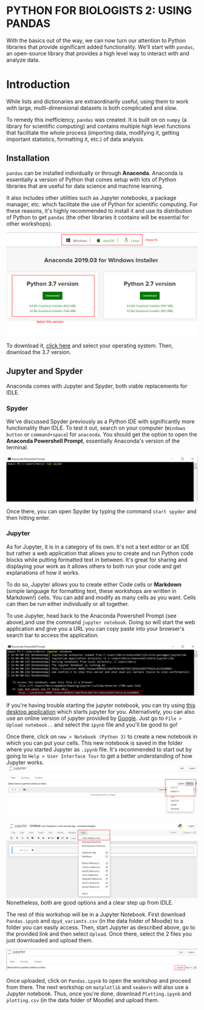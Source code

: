 # **PYTHON FOR BIOLOGISTS 2: USING PANDAS**

With the basics out of the way, we can now turn our attention to Python libraries that provide significant added functionality. We'll start with `pandas`, an open-source library that provides a high level way to interact with and analyze data.

# Introduction

While lists and dictionaries are extraordinarily useful, using them to work with large, multi-dimensional datasets is both complicated and slow.

To remedy this inefficiency, `pandas` was created. It is built on on `numpy` (a library for scientific computing) and contains multiple high level functions that facilitate the whole process (importing data, modifying it, getting important statistics, formatting it, etc.) of data analysis.

## Installation

`pandas` can be installed individually or through **Anaconda**. Anaconda is essentially a version of Python that comes setup with lots of Python libraries that are useful for data science and machine learning.

It also includes other utilities such as Jupyter notebooks, a package manager, etc. which facilitate the use of Python for scientific computing. For these reasons, it's highly recommended to install it and use its distribution of Python to get `pandas` (the other libraries it contains will be essential for other workshops).

![](../images/2019-07-09-14-00-36.png)

To download it, [click here](https://www.anaconda.com/distribution/) and select your operating system. Then, download the 3.7 version.


## Jupyter and Spyder

Anaconda comes with Jupyter and Spyder, both viable replacements for IDLE.

### Spyder

We've discussed Spyder previously as a Python IDE with significantly more functionality than IDLE. To test it out, search on your computer (`Windows button` or `command+space`) for `anaconda`. You should get the option to open the **Anaconda Powershell Prompt**, essentially Anaconda's version of the terminal.

![](../images/2019-07-09-14-03-35.png)

Once there, you can open Spyder by typing the command `start spyder` and then hitting enter.

### Jupyter

As for Jupyter, it is in a category of its own. It's not a text editor or an IDE but rather a web application that allows you to create and run Python code blocks while putting formatted text in between. It's great for sharing and displaying your work as it allows others to both run your code and get explanations of how it works.

To do so, Jupyter allows you to create either Code cells or **Markdown** (simple language for formatting text, these workshops are written in Markdown!) cells. You can add and modify as many cells as you want. Cells can then be run either individually or all together.

To use Jupyter, head back to the Anaconda Powershell Prompt (see above),and use the command `jupyter notebook`. Doing so will start the web application and give you a URL you can copy paste into your browser's search bar to access the application.

![](../images/2019-07-09-14-05-48.png)

If you're having trouble starting the jupyter notebook, you can try using [this desktop application](https://nteract.io/desktop) which starts jupyter for you. Alternatively, you can also use an online version of jupyter provided by [Google](https://colab.research.google.com/notebooks/welcome.ipynb). Just go to `File > Upload notebook..` and select the `ipynb` file and you'll be good to go!


Once there, click on `new > Notebook (Python 3)` to create a new notebook in which you can put your cells. This new notebook is saved in the folder where you started Jupyter as `.ipynb` file. It's recommended to start out by going to `Help > User Interface Tour` to get a better understanding of how Jupyter works.
![](../images/2019-07-09-14-10-54.png)


![](../images/2019-07-09-14-11-55.png)
Nonetheless, both are good options and a clear step up from IDLE. 

The rest of this workshop will be in a Jupyter Notebook. First download `Pandas.ipynb` and `dpyd_variants.csv` (in the data folder of Moodle) to a folder you can easily access. Then, start Jupyter as described above, go to the provided link and then select `Upload`. Once there, select the 2 files you just downloaded and upload them. 

![](../images/2019-07-11-16-21-28.png)

Once uploaded, click on `Pandas.ipynb` to open the workshop and proceed from there. The next workshop on `matplotlib` and `seaborn` will also use a Jupyter notebook. Thus, once you're done, download `Plotting.ipynb` and `plotting.csv` (in the data folder of Moodle) and upload them.

